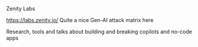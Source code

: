 Zenity Labs

https://labs.zenity.io/
Quite a nice Gen-AI attack matrix here

Research, tools and talks about building and breaking copilots and no-code apps